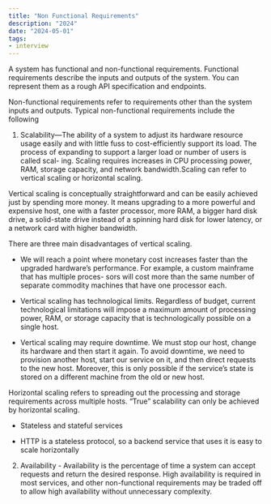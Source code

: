 ```yaml
---
title: "Non Functional Requirements"
description: "2024"
date: "2024-05-01"
tags:
- interview
---
```


A system has functional and non-functional requirements. Functional requirements describe the inputs and outputs of the system. You can represent them as a rough API specification and endpoints. 

Non-functional requirements refer to requirements other than the system inputs and outputs. Typical non-functional requirements include the following

1. Scalability—The ability of a system to adjust its hardware resource usage easily and with little fuss to cost-efficiently support its load. The process of expanding to support a larger load or number of users is called scal- ing. Scaling requires increases in CPU processing power, RAM, storage capacity, and network bandwidth.Scaling can refer to vertical scaling or horizontal scaling.

Vertical scaling is conceptually straightforward and can be easily achieved just by spending more money. It means upgrading to a more powerful and expensive host, one with a faster processor, more RAM, a bigger hard disk drive, a solid-state drive instead of a spinning hard disk for lower latency, or a network card with higher bandwidth. 

There are three main disadvantages of vertical scaling.
- We will reach a point where monetary cost increases faster than the upgraded hardware’s performance. For example, a custom mainframe that has multiple proces- sors will cost more than the same number of separate commodity machines that have one processor each.

- Vertical scaling has technological limits. Regardless of budget, current technological limitations will impose a maximum amount of processing power, RAM, or storage capacity that is technologically possible on a single host.

- Vertical scaling may require downtime. We must stop our host, change its hardware and then start it again. To avoid downtime, we need to provision another host, start our service on it, and then direct requests to the new host. Moreover, this is only possible if the service’s state is stored on a different machine from the old or new host.

Horizontal scaling refers to spreading out the processing and storage requirements across multiple hosts. “True” scalability can only be achieved by horizontal scaling.

* Stateless and stateful services 
- HTTP is a stateless protocol, so a backend service that uses it is easy to scale horizontally

2. Availability - Availability is the percentage of time a system can accept requests and return the desired response.
High availability is required in most services, and other non-functional requirements may be traded off to allow high availability without unnecessary complexity.